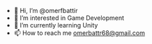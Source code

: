 - 👋 Hi, I’m @omerfbattir
- 👀 I’m interested in Game Development
- 🌱 I’m currently learning Unity
- 📫 How to reach me omerbattr68@gmail.com

<!---
omerfbattir/omerfbattir is a ✨ special ✨ repository because its `README.md` (this file) appears on your GitHub profile.
You can click the Preview link to take a look at your changes.
--->
